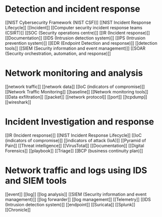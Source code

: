 # Detection and incident response

[[NIST Cybersecurity Framework (NIST CSF)]]
[[NIST Incident Response Lifecycle]] 
[[Incident]]
[[Computer security incident response teams (CSIRT)]]
[[SOC (Security operations centre)]]
[[IR (Incident response)]]
[[Documentation]]
[[IDS (Intrusion detection system)]]
[[IPS (Intrusion prevention system)]]
[[EDR (Endpoint Detection and response)]]
[[detection tools]]
[[SIEM (Security information and event management)]]
[[SOAR (Security orchestration, automation, and response)]]
# Network monitoring and analysis

[[network traffic]]
[[network data]]
[[IoC (indicators of compromise)]]
[[Network Traffic Monitoring]]
[[baseline]]
[[Network monitoring tools]]
[[Data exfiltration]]
[[packet]]
[[network protocol]]
[[port]]
[[tcpdump]]
[[wireshark]]

# Incident Investigation and response

[[IR (Incident response)]]
[[NIST Incident Response Lifecycle]]
[[IoC (indicators of compromise)]]
[[indicators of attack (IoA)]]
[[Pyramid of Pain]]
[[Threat intelligence]]
[[VirusTotal]]
[[Documentation]]
[[Digital Forensics]]
[[playbook]]
[[Triage]]
[[BCP (business continuity plan)]]
# Network traffic and logs using IDS and SIEM tools
[[event]]
[[log]]
[[log analysis]]
[[SIEM (Security information and event management)]]
[[log forwarder]]
[[log management]]
[[Telemetry]]
[[IDS (Intrusion detection system)]]
[[endpoint]]
[[Suricata]]
[[Splunk]]
[[Chronicle]]